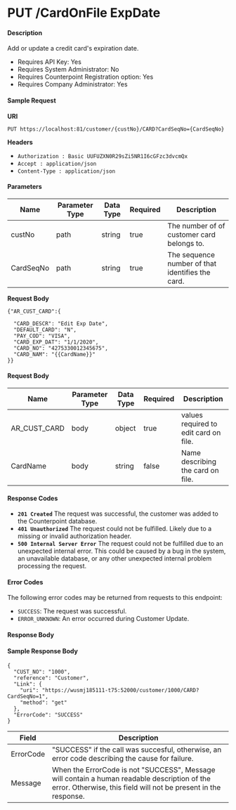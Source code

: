 # PUT /CardOnFile ExpDate

#### Description
Add or update a credit card's expiration date.

- Requires API Key: Yes
- Requires System Administrator: No
- Requires Counterpoint Registration option: Yes
- Requires Company Administrator: Yes

#### Sample Request

**URI**

`PUT https://localhost:81/customer/{custNo}/CARD?CardSeqNo={CardSeqNo}`

**Headers**
- `Authorization : Basic UUFUZXN0R29sZi5NR1I6cGFzc3dvcmQx`
- `Accept : application/json`
- `Content-Type : application/json`

#### Parameters
Name | Parameter Type | Data Type | Required | Description
---- | -------------- | --------- | -------- | -----------
custNo | path | string | true | The number of of customer card belongs to.
CardSeqNo | path | string | true | The sequence number of that identifies the card.

**Request Body**
```
{"AR_CUST_CARD":{ 
  
  "CARD_DESCR": "Edit Exp Date",
  "DEFAULT_CARD": "N",
  "PAY_COD": "VISA",
  "CARD_EXP_DAT": "1/1/2020",
  "CARD_NO": "4275330012345675",
  "CARD_NAM": "{{CardName}}"
}}
```

#### Request Body
Name | Parameter Type | Data Type | Required | Description
----- | -------------- | --------- | -------- | -----------
AR_CUST_CARD | body | object | true | values required to edit card on file.
CardName | body | string | false | Name describing the card on file.

#### Response Codes
- **<code>201 Created</code>** The request was successful, the customer was added to the Counterpoint database.
- **<code>401 Unauthorized</code>** The request could not be fulfilled. Likely due to a missing or invalid authorization header.
- **<code>500 Internal Server Error</code>** The request could not be fulfilled due to an unexpected internal error. This could be caused by a bug in the system, an unavailable database, or any other unexpected internal problem processing the request.
 
#### Error Codes
The following error codes may be returned from requests to this endpoint:
- `SUCCESS`: The request was successful.
- `ERROR_UNKNOWN`: An error occurred during Customer Update.

#### Response Body


#### Sample Response Body
```
{
  "CUST_NO": "1000",
  "reference": "Customer",
  "Link": {
    "uri": "https://wusmj185111-t75:52000/customer/1000/CARD?CardSeqNo=1",
    "method": "get"
  },
  "ErrorCode": "SUCCESS"
}
```

Field | Description
------ | -----------
ErrorCode | "SUCCESS" if the call was succesful, otherwise, an error code describing the cause for failure.
Message | When the ErrorCode is not "SUCCESS", Message will contain a human readable description of the error. Otherwise, this field will not be present in the response.
